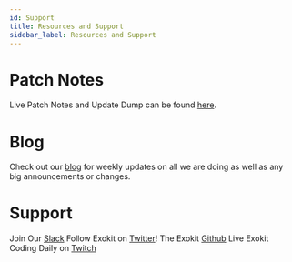 ```yaml
---
id: Support
title: Resources and Support
sidebar_label: Resources and Support
---
```


# Patch Notes
Live Patch Notes and Update Dump can be found [here](https://github.com/webmixedreality/exokit/commits/master).

# Blog
Check out our [blog](https://medium.com/webmr) for weekly updates on all we are doing as well as any big announcements or changes.

# Support

Join Our [Slack](https://exoslack.now.sh/)
Follow Exokit on [Twitter](https://twitter.com/webmixedreality)!
The Exokit [Github](https://github.com/webmixedreality/exokit)
Live Exokit Coding Daily on [Twitch](https://www.twitch.tv/avaer)
